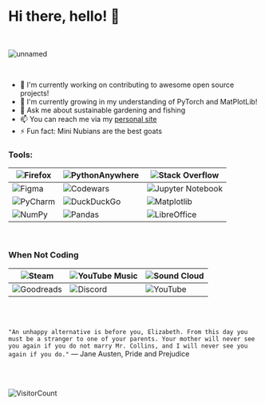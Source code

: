 # Hi there, hello! 👋

<br>

![unnamed](https://github.com/JVthearchitect/JVthearchitect/assets/120519530/c4b42ac0-adbe-4dbb-b223-812b110a9d8c)

<br>

 - 🔭 I'm currently working on contributing to awesome open source projects!
 - 🌱 I'm currently growing in my understanding of PyTorch and MatPlotLib!
 - 💬 Ask me about sustainable gardening and fishing
 - 📫 You can reach me via my [personal site](http://jimmyvallarta.com/)
 - ⚡ Fun fact: Mini Nubians are the best goats

  
### Tools:
| ![Firefox](https://img.shields.io/badge/Firefox-FF7139?style=for-the-badge&logo=Firefox-Browser&logoColor=white)| ![PythonAnywhere](https://img.shields.io/badge/pythonanywhere-%232F9FD7.svg?style=for-the-badge&logo=pythonanywhere&logoColor=151515) | ![Stack Overflow](https://img.shields.io/badge/-Stackoverflow-FE7A16?style=for-the-badge&logo=stack-overflow&logoColor=white) |
|------|------|-----|
| ![Figma](https://img.shields.io/badge/figma-%23F24E1E.svg?style=for-the-badge&logo=figma&logoColor=white) | ![Codewars](https://img.shields.io/badge/Codewars-B1361E?style=for-the-badge&logo=codewars&logoColor=grey) | ![Jupyter Notebook](https://img.shields.io/badge/jupyter-%23FA0F00.svg?style=for-the-badge&logo=jupyter&logoColor=white) |
| ![PyCharm](https://img.shields.io/badge/pycharm-143?style=for-the-badge&logo=pycharm&logoColor=black&color=black&labelColor=green) | ![DuckDuckGo](https://img.shields.io/badge/DuckDuckGo-DE5833?style=for-the-badge&logo=DuckDuckGo&logoColor=white) | ![Matplotlib](https://img.shields.io/badge/Matplotlib-%23ffffff.svg?style=for-the-badge&logo=Matplotlib&logoColor=black) |
| ![NumPy](https://img.shields.io/badge/numpy-%23013243.svg?style=for-the-badge&logo=numpy&logoColor=white) | ![Pandas](https://img.shields.io/badge/pandas-%23150458.svg?style=for-the-badge&logo=pandas&logoColor=white) | ![LibreOffice](https://img.shields.io/badge/LibreOffice-%2318A303?style=for-the-badge&logo=LibreOffice&logoColor=white) |

<br>

### When Not Coding
| ![Steam](https://img.shields.io/badge/steam-%23000000.svg?style=for-the-badge&logo=steam&logoColor=white) | ![YouTube Music](https://img.shields.io/badge/YouTube_Music-FF0000?style=for-the-badge&logo=youtube-music&logoColor=white) | ![Sound Cloud](https://img.shields.io/badge/sound%20cloud-FF5500?style=for-the-badge&logo=soundcloud&logoColor=white) |
|------|------|------|
| ![Goodreads](https://img.shields.io/badge/Goodreads-F3F1EA?style=for-the-badge&logo=goodreads&logoColor=372213) | ![Discord](https://img.shields.io/badge/Discord-%235865F2.svg?style=for-the-badge&logo=discord&logoColor=white) | ![YouTube](https://img.shields.io/badge/YouTube-%23FF0000.svg?style=for-the-badge&logo=YouTube&logoColor=white) |

<br>
<br>

`"An unhappy alternative is before you, Elizabeth. From this day you must be a stranger to one of your parents. Your mother will never see you again if you do not marry Mr. Collins, and I will never see you again if you do."` ― Jane Austen, Pride and Prejudice 

<br>
<br>

![VisitorCount](https://profile-counter.glitch.me/{YOURUSER}/count.svg)

<!--
**JVthearchitect/JVthearchitect** is a ✨ _special_ ✨ repository because its `README.md` (this file) appears on your GitHub profile.

Here are some ideas to get you started:

- 🔭 I’m currently working on ...
- 🌱 I’m currently learning ...
- 👯 I’m looking to collaborate on ...
- 🤔 I’m looking for help with ...
- 💬 Ask me about ...
- 📫 How to reach me: ...
- 😄 Pronouns: ...
- ⚡ Fun fact: ...
-->
